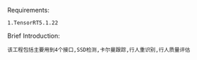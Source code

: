 Requirements:

    1.TensorRT5.1.22

Brief Introduction:

    该工程包括主要用到4个接口,SSD检测,卡尔曼跟踪,行人重识别,行人质量评估






